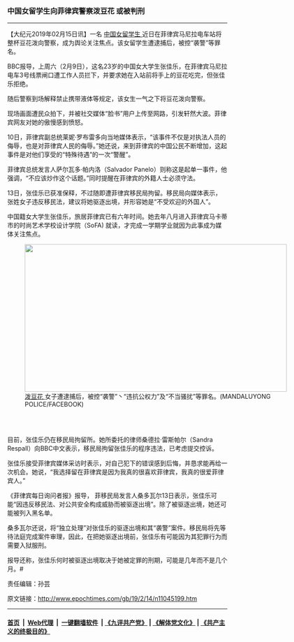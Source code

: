 ### 中国女留学生向菲律宾警察泼豆花 或被判刑
------------------------

<p>
 【大纪元2019年02月15日讯】一名
 <a href="http://www.epochtimes.com/gb/tag/%E4%B8%AD%E5%9B%BD%E5%A5%B3%E7%95%99%E5%AD%A6%E7%94%9F.html">
  中国女留学生
 </a>
 近日在菲律宾马尼拉电车站将整杯豆花泼向警察，成为舆论关注焦点。该女留学生遭逮捕后，被控“袭警”等罪名。
</p>
<p>
 BBC报导，上周六（2月9日），这名23岁的中国女大学生张佳乐，在菲律宾马尼拉电车3号线票闸口遭工作人员拦下，并要求她在入站前将手上的豆花吃完，但张佳乐拒绝。
</p>
<p>
 随后警察到场解释禁止携带液体等规定，该女生一气之下将豆花泼向警察。
</p>
<p>
 现场画面遭民众拍下，并被社交媒体“脸书”用户上传至网路，引发轩然大波。菲律宾网友对她的傲慢感到愤怒。
</p>
<p>
 10日，菲律宾副总统莱妮·罗布雷多向当地媒体表示，“该事件不仅是对执法人员的侮辱，也是对菲律宾人民的侮辱。”她还说，来到菲律宾的中国公民不断增加，这起事件是对他们享受的“特殊待遇”的一次“警醒”。
</p>
<p>
 菲律宾总统发言人萨尔瓦多·帕内洛（Salvador Panelo）则称这是起单一事件，他强调，“不应该炒作这个话题。”同时提醒在菲律宾的外籍人士必须守法。
</p>
<p>
 13日，张佳乐已获准保释，不过随即遭菲律宾移民局拘留。移民局向媒体表示，张姓女子违反移民法，建议将她驱逐出境，并形容她是“不受欢迎的外国人”。
</p>
<p>
 中国籍女大学生张佳乐，旅居菲律宾已有六年时间。她去年八月进入菲律宾马卡蒂巿的时尚艺术学校设计学院（SoFA) 就读，才完成一学期学业就因为此事成为媒体关注焦点。
</p>
<figure class="wp-caption aligncenter" id="attachment_11045335" style="width: 600px">
 <a href="http://i.epochtimes.com/assets/uploads/2019/02/105642129_soybean4.jpg">
  <img alt="" class="size-large wp-image-11045335" height="338" src="http://i.epochtimes.com/assets/uploads/2019/02/105642129_soybean4-600x338.jpg" width="600"/>
 </a>
 <br/><figcaption class="wp-caption-text">
  <a href="http://www.epochtimes.com/gb/tag/%E6%B3%BC%E8%B1%86%E8%8A%B1.html">
   泼豆花
  </a>
  女子遭逮捕后，被控“袭警”丶“违抗公权力”及“不当骚扰”等罪名。(MANDALUYONG POLICE/FACEBOOK)
 </figcaption><br/>
</figure><br/>
<p>
 目前，张佳乐仍在移民局拘留所。她所委托的律师桑德拉‧雷斯帕尔（Sandra Respall）向BBC中文表示，移民局拘留张佳乐的程序违法，已考虑提交控诉。
</p>
<p>
 张佳乐接受菲律宾媒体采访时表示，对自己犯下的错误感到后悔，并恳求能再给一次机会。她说，“我选择留在菲律宾是因为我真的很喜欢菲律宾，我真的很爱菲律宾人。”
</p>
<p>
 《菲律宾每日询问者报》报导，
 <span class="bjh-p">
  菲移民局发言人桑多瓦尔13日表示，张佳乐可能“因违反移民法、对公共安全构成威胁而被驱逐出境”。除了被驱逐出境，她还可能被列入黑名单。
 </span>
</p>
<p>
 <span class="bjh-p">
  桑多瓦尔还说，将“独立处理”对张佳乐的驱逐出境和其“袭警”案件。移民局将先等待法庭完成案件审理，因此，在把她驱逐出境前，张佳乐有可能因为其犯罪行为而需要入狱服刑。
 </span>
</p>
<p>
 <span class="bjh-p">
  报导还称，张佳乐何时被驱逐出境取决于她被定罪的刑期，可能是几年而不是几个月。#
 </span>
</p>
<p>
 责任编辑：孙芸
</p>

原文链接：http://www.epochtimes.com/gb/19/2/14/n11045199.htm


------------------------
#### [首页](https://github.com/gfw-breaker/banned-news/blob/master/README.md) &nbsp;|&nbsp; [Web代理](https://github.com/labour-camp/helloworld) &nbsp;|&nbsp; [一键翻墙软件](https://github.com/gfw-breaker/nogfw/blob/master/README.md) &nbsp;| [《九评共产党》](https://github.com/gfw-breaker/9ping.md/blob/master/README.md#九评之一评共产党是什么) | [《解体党文化》](https://github.com/gfw-breaker/jtdwh.md/blob/master/README.md) | [《共产主义的终极目的》](https://github.com/gfw-breaker/gczydzjmd.md/blob/master/README.md)

